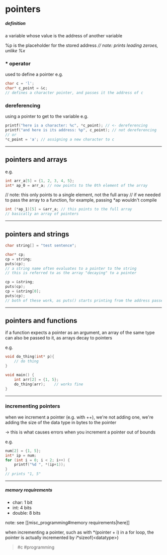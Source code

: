 # pointers
##### definition
a variable whose value is the address of another variable

%p is the placeholder for the stored address
_// note: prints leading zeroes, unlike %x_

### \* operator
used to define a pointer
e.g.
```c
char c = 'l';
char* c_point = &c;
// defines a character pointer, and passes it the address of c
```

### dereferencing
using a pointer to get to the variable
e.g.
```c
printf("here is a character: %c", *c_point); // <- dereferencing
printf("and here is its address: %p", c_point); // not dereferencing
// or
*c_point = 'a'; // assigning a new character to c
```

---
## pointers and arrays
e.g.
```c
int arr_a[5] = {1, 2, 3, 4, 5};
int* ap_0 = arr_a; // now points to the 0th element of the array

```
// note: this only points to a single element, not the full array
// if we needed to pass the array to a function, for example, passing \*ap wouldn't compile
```c
int (*ap_1)[5] = &arr_a; // this points to the full array
// basically an array of pointers
```

---
## pointers and strings
```c
char string[] = "test sentence";

char* cp;
cp = string; 
puts(cp); 
// a string name often evaluates to a pointer to the string
// this is referred to as the array "decaying" to a pointer

cp = &string;
puts(cp);
cp = &string[0];
puts(cp);
// both of these work, as puts() starts printing from the address passed to it
```

---
## pointers and functions
if a function expects a pointer as an argument, an array of the same type can also be passed to it, as arrays decay to pointers

e.g.
```c
void do_thing(int* p){
	// do thing
}

void main() {
	int arr[2] = {1, 5};
	do_thing(arr);    // works fine
}
```

---
### incrementing pointers
when we increment a pointer (e.g. with ++), we're not adding one, we're adding the size of the data type in bytes to the pointer

-> this is what causes errors when you increment a pointer out of bounds

e.g.
```c
num[2] = {1, 5};
int* ip = num;
for (int i = 0; i < 2; i++) {
	printf("%d ", *(ip+1));
}
// prints "1, 5"
```

---
##### memory requirements
- char: 1 bit
- int: 4 bits
- double: 8 bits

note: see [[misc_programming#memory requirements|here]]

when incrementing a pointer, such as with \*(pointer + i) in a for loop, the pointer is actually incremented by i\*sizeof(\<datatype>)

> #c #programming 